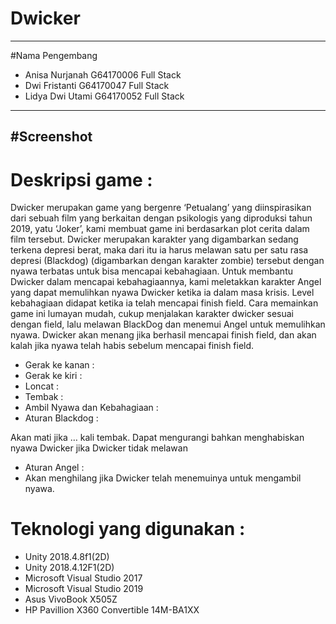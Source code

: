 # Dwicker
---
#Nama Pengembang 
- Anisa Nurjanah    G64170006   Full Stack
- Dwi Fristanti     G64170047   Full Stack
- Lidya Dwi Utami   G64170052   Full Stack
---
#Screenshot
---
# Deskripsi game :
Dwicker merupakan game yang bergenre ‘Petualang’ yang diinspirasikan dari sebuah film yang berkaitan dengan psikologis yang diproduksi tahun 2019, yatu ‘Joker’, kami membuat game ini berdasarkan plot cerita dalam film tersebut. Dwicker merupakan karakter yang digambarkan sedang terkena depresi berat, maka dari itu ia harus melawan satu per satu rasa depresi (Blackdog) (digambarkan dengan karakter zombie) tersebut dengan nyawa terbatas  untuk bisa mencapai kebahagiaan. Untuk membantu Dwicker dalam mencapai kebahagiaannya, kami meletakkan karakter Angel yang dapat memulihkan nyawa Dwicker ketika ia dalam masa krisis.  Level kebahagiaan didapat ketika ia telah mencapai finish field. Cara memainkan game ini lumayan mudah, cukup menjalakan karakter dwicker sesuai dengan field, lalu melawan BlackDog dan menemui Angel untuk memulihkan nyawa. Dwicker akan menang jika berhasil mencapai finish field, dan akan kalah jika nyawa telah habis sebelum mencapai finish field.
- Gerak ke kanan :
- Gerak ke kiri :
- Loncat :
- Tembak :
- Ambil Nyawa dan Kebahagiaan :
- Aturan Blackdog :

Akan mati jika … kali tembak. Dapat mengurangi bahkan menghabiskan nyawa Dwicker jika Dwicker tidak melawan
- Aturan Angel :
- Akan menghilang jika Dwicker telah menemuinya untuk mengambil nyawa.

# Teknologi yang digunakan : 
- Unity 2018.4.8f1(2D)
- Unity 2018.4.12F1(2D)
- Microsoft Visual Studio 2017
- Microsoft Visual Studio 2019
- Asus VivoBook X505Z
- HP Pavillion X360 Convertible 14M-BA1XX
